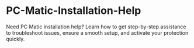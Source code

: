 # PC-Matic-Installation-Help
Need PC Matic installation help? Learn how to get step-by-step assistance to troubleshoot issues, ensure a smooth setup, and activate your protection quickly.
